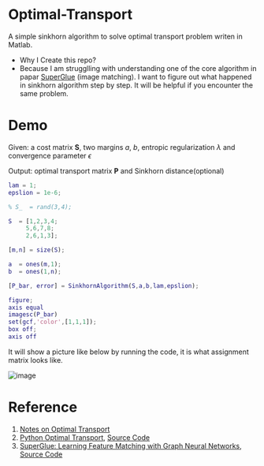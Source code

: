 # Optimal-Transport

A simple sinkhorn algorithm to solve optimal transport problem writen in Matlab.

- Why I Create this repo? 
- Because I am strugglling with understanding one of the core algorithm in papar [SuperGlue](https://arxiv.org/abs/1911.11763) (image matching). I want to figure out what happened in sinkhorn algorithm step by step. It will be helpful if you encounter the same problem.


# Demo

Given: a cost matrix $\mathbf{S}$, two margins $a$, $b$, entropic regularization $\lambda$ and convergence parameter $\epsilon$

Output: optimal transport matrix $\mathbf{P}$ and Sinkhorn distance(optional) 

``` matlab
lam = 1;
epslion = 1e-6;

% S_  = rand(3,4);

S  = [1,2,3,4;
     5,6,7,8;
     2,6,1,3];

[m,n] = size(S);

a  = ones(m,1);
b  = ones(1,n);

[P_bar, error] = SinkhornAlgorithm(S,a,b,lam,epslion);

figure;
axis equal
imagesc(P_bar)
set(gcf,'color',[1,1,1]);
box off;
axis off
```
It will show a picture like below by running the code, it is what assignment matrix looks like.

![image](https://user-images.githubusercontent.com/18531182/161440518-9b7854e4-158d-4aac-a0f1-714adc374fe9.png)

# Reference

1. [Notes on Optimal Transport](https://michielstock.github.io/posts/2017/2017-11-5-OptimalTransport)
2. [Python Optimal Transport](https://pythonot.github.io/index.html), [Source Code](https://github.com/PythonOT/POT)
3. [SuperGlue: Learning Feature Matching with Graph Neural Networks](https://arxiv.org/abs/1911.11763), [Source Code](https://github.com/magicleap/SuperGluePretrainedNetwork)


